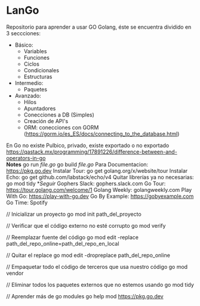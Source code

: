 # LanGo
Repositorio para aprender a usar GO Golang, éste se encuentra dividido en 3 seccciones:  

* Básico:
    - Variables
    - Funciones
    - Ciclos
    - Condicionales
    - Estructuras
* Intermedio:
    - Paquetes
* Avanzado:
    - Hilos
    - Apuntadores
    - Conecciones a DB (Simples)
    - Creación de API's
    - ORM: conecciones con GORM (https://gorm.io/es_ES/docs/connecting_to_the_database.html)

En Go no existe Pulbico, privado, existe exportado o no exportado
https://qastack.mx/programming/17891226/difference-between-and-operators-in-go  
**Notes**
go run *file.go*
go build *file.go*
Para Documentacion: https://pkg.go.dev
Instalar Tour: go get golang.org/x/website/tour 
Instalar Echo: go get github.com/labstack/echo/v4
Quitar librerías ya no necesarias: go mod tidy
**Seguir*
Gophers Slack: gophers.slack.com
Go Tour: https://tour.golang.com/welcome/1
Golang Weekly: golangweekly.com
Play With Go: https://play-with-go.dev
Go By Example: https://gobyexample.com
Go Time: Spotify



// Inicializar un proyecto
go mod init path_del_proyecto

// Verificar que el código externo no esté corrupto
go mod verify

// Reemplazar fuente del código
go mod edit -replace path_del_repo_online=path_del_repo_en_local

// Quitar el replace
go mod edit -dropreplace path_del_repo_online

// Empaquetar todo el código de terceros que usa nuestro código
go mod vendor

// Eliminar todos los paquetes externos que no estemos usando
go mod tidy

// Aprender más de go modules
go help mod
https://pkg.go.dev